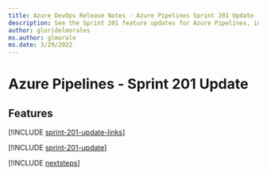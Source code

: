 ```yaml
---
title: Azure DevOps Release Notes - Azure Pipelines Sprint 201 Update
description: See the Sprint 201 feature updates for Azure Pipelines, including next steps.
author: gloridelmorales
ms.author: glmorale
ms.date: 3/29/2022
---
```


# Azure Pipelines - Sprint 201 Update

## Features

[!INCLUDE [sprint-201-update-links](../includes/pipelines/sprint-201-update-links.md)]

[!INCLUDE [sprint-201-update](../includes/pipelines/sprint-201-update.md)]

[!INCLUDE [nextsteps](../includes/nextsteps.md)]